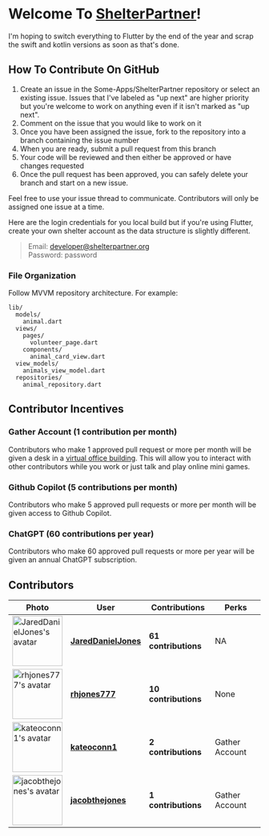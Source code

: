 # Welcome To [ShelterPartner](https://shelterpartner.org)!

I'm hoping to switch everything to Flutter by the end of the year and scrap the swift and kotlin versions as soon as that's done.

## How To Contribute On GitHub
1. Create an issue in the Some-Apps/ShelterPartner repository or select an existing issue. Issues that I've labeled as "up next" are higher priority but you're welcome to work on anything even if it isn't marked as "up next".
2. Comment on the issue that you would like to work on it
3. Once you have been assigned the issue, fork to the repository into a branch containing the issue number
4. When you are ready, submit a pull request from this branch
5. Your code will be reviewed and then either be approved or have changes requested
6. Once the pull request has been approved, you can safely delete your branch and start on a new issue.

Feel free to use your issue thread to communicate. Contributors will only be assigned one issue at a time.

Here are the login credentials for you local build but if you're using Flutter, create your own shelter account as the data structure is slightly different.
> Email: developer@shelterpartner.org\
> Password: password

### File Organization
Follow MVVM repository architecture. For example:

```plaintext
lib/
  models/
    animal.dart
  views/
    pages/
      volunteer_page.dart
    components/
      animal_card_view.dart
  view_models/
    animals_view_model.dart
  repositories/
    animal_repository.dart
```


## Contributor Incentives

### Gather Account (1 contribution per month)
Contributors who make 1 approved pull request or more per month will be given a desk in a [virtual office building](https://gather.town). This will allow you to interact with other contributors while you work or just talk and play online mini games.

### Github Copilot (5 contributions per month)
Contributors who make 5 approved pull requests or more per month will be given access to Github Copilot.

### ChatGPT (60 contributions per year)
Contributors who make 60 approved pull requests or more per year will be given an annual ChatGPT subscription.

<!-- CONTRIBUTORS-START -->
## Contributors

<table>
  <thead>
    <tr>
      <th>Photo</th>
      <th>User</th>
      <th>Contributions</th>
      <th>Perks</th>
    </tr>
  </thead>
  <tbody>
        <tr>
      <td>
        <a href="https://github.com/JaredDanielJones">
          <img src="https://avatars.githubusercontent.com/u/84288718?v=4?s=100" width="100" height="100" alt="JaredDanielJones's avatar"/>
        </a>
      </td>
      <td><a href="https://github.com/JaredDanielJones"><strong>JaredDanielJones</strong></a></td>
      <td><strong>61 contributions</strong></td>
      <td>NA</td>
    </tr>
        <tr>
      <td>
        <a href="https://github.com/rhjones777">
          <img src="https://avatars.githubusercontent.com/u/173035257?v=4?s=100" width="100" height="100" alt="rhjones777's avatar"/>
        </a>
      </td>
      <td><a href="https://github.com/rhjones777"><strong>rhjones777</strong></a></td>
      <td><strong>10 contributions</strong></td>
      <td>None</td>
    </tr>
        <tr>
      <td>
        <a href="https://github.com/kateoconn1">
          <img src="https://avatars.githubusercontent.com/u/112118523?v=4?s=100" width="100" height="100" alt="kateoconn1's avatar"/>
        </a>
      </td>
      <td><a href="https://github.com/kateoconn1"><strong>kateoconn1</strong></a></td>
      <td><strong>2 contributions</strong></td>
      <td>Gather Account</td>
    </tr>
        <tr>
      <td>
        <a href="https://github.com/jacobthejones">
          <img src="https://avatars.githubusercontent.com/u/84295480?v=4?s=100" width="100" height="100" alt="jacobthejones's avatar"/>
        </a>
      </td>
      <td><a href="https://github.com/jacobthejones"><strong>jacobthejones</strong></a></td>
      <td><strong>1 contributions</strong></td>
      <td>Gather Account</td>
    </tr>
  </tbody>
</table>
<!-- CONTRIBUTORS-END -->



